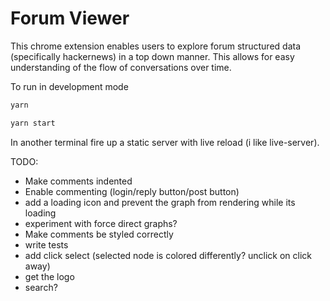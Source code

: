 # Forum Viewer

This chrome extension enables users to explore forum structured data (specifically hackernews) in a top down manner. This allows for easy understanding of the flow of conversations over time.

To run in development mode  

```sh
yarn

yarn start
```

In another terminal fire up a static server with live reload (i like live-server).


TODO:
- Make comments indented
- Enable commenting (login/reply button/post button)
- add a loading icon and prevent the graph from rendering while its loading
- experiment with force direct graphs?
- Make comments be styled correctly
- write tests
- add click select (selected node is colored differently? unclick on click away)
- get the logo
- search?

